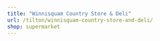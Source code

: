 ```yaml
---
title: "Winnisquam Country Store & Deli"
url: /tilton/winnisquam-country-store-and-deli/
shop: supermarket
---
```

